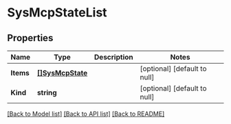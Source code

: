# SysMcpStateList

## Properties
Name | Type | Description | Notes
------------ | ------------- | ------------- | -------------
**Items** | [**[]SysMcpState**](sys_mcpState.md) |  | [optional] [default to null]
**Kind** | **string** |  | [optional] [default to null]

[[Back to Model list]](../README.md#documentation-for-models) [[Back to API list]](../README.md#documentation-for-api-endpoints) [[Back to README]](../README.md)


